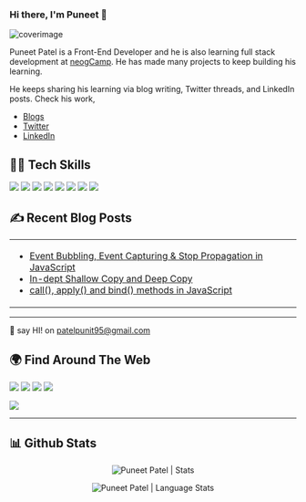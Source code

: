 ### Hi there, I'm Puneet 👋

![coverimage](https://user-images.githubusercontent.com/91944618/168462275-40541212-177a-4822-9249-facf0234fb6a.png)

Puneet Patel is a Front-End Developer and he is also learning full stack development at [neogCamp](https://neog.camp/). He has made many projects to keep building his learning. 

He keeps sharing his learning via blog writing, Twitter threads, and LinkedIn posts. Check his work,

- [Blogs](https://puneetp16.hashnode.dev/)
- [Twitter](https://twitter.com/Puneet16_)
- [LinkedIn](https://www.linkedin.com/in/puneet16/)

## 👨‍💻 Tech Skills 

![](https://img.shields.io/badge/HTML5-E34F26?style=for-the-badge&logo=html5&logoColor=white)
![](https://img.shields.io/badge/CSS3-1572B6?style=for-the-badge&logo=css3&logoColor=white)
![](https://img.shields.io/badge/JavaScript-F7DF1E?style=for-the-badge&logo=javascript&logoColor=black)
![](https://img.shields.io/badge/React-20232A?style=for-the-badge&logo=react&logoColor=61DAFB)
![](https://img.shields.io/badge/Markdown-000000?style=for-the-badge&logo=markdown&logoColor=white)
![](https://img.shields.io/badge/Git-F05032?style=for-the-badge&logo=git&logoColor=white)
![](https://img.shields.io/badge/firebase-ffca28?style=for-the-badge&logo=firebase&logoColor=black)
![](https://img.shields.io/badge/Netlify-00C7B7?style=for-the-badge&logo=netlify&logoColor=white)

## ✍️ Recent Blog Posts

<table align="center">
  <tr>
    <td width="50%">

<!-- BLOG-POST-LIST:START -->
- [Event Bubbling, Event Capturing & Stop Propagation in JavaScript](https://puneetp16.hashnode.dev/event-bubbling-event-capturing-and-stop-propagation-in-javascript)
- [In-dept Shallow Copy and Deep Copy](https://puneetp16.hashnode.dev/in-dept-shallow-copy-and-deep-copy)
- [call(), apply() and bind() methods in JavaScript](https://puneetp16.hashnode.dev/call-apply-and-bind-methods-in-javascript)
<!-- BLOG-POST-LIST:END -->
 
</td>
  </tr>
</table>

-----

📧 say HI! on [patelpunit95@gmail.com](mailto:patelpunit95@gmail.com)

## 🌍 Find Around The Web

<a href="https://twitter.com/Puneet16_"><img src="https://img.shields.io/badge/Twitter-1DA1F2?style=for-the-badge&logo=twitter&logoColor=white"/></a>
<a href="https://github.com/puneetp16"><img src="https://img.shields.io/badge/GitHub-100000?style=for-the-badge&logo=github&logoColor=white"/></a>
<a href="https://www.linkedin.com/in/puneet16/"><img src="https://img.shields.io/badge/LinkedIn-0077B5?style=for-the-badge&logo=linkedin&logoColor=white"/></a>
<a href="https://www.instagram.com/puneetpatel_16/"><img src="https://img.shields.io/badge/Instagram-E4405F?style=for-the-badge&logo=instagram&logoColor=white"/></a>
<!-- <a href="https://www.reddit.com/user/"><img src="https://img.shields.io/badge/Reddit-FF4500?style=for-the-badge&logo=reddit&logoColor=white"/></a> -->
<!-- <a href="https://stackoverflow.com/users/"><img src="https://img.shields.io/badge/Stack_Overflow-FE7A16?style=for-the-badge&logo=stack-overflow&logoColor=white"/></a> -->
<!-- <a href="https://www.youtube.com/channel/UC1j1TrFcvdHh5HcfFJiBuYQ"><img src="	https://img.shields.io/badge/YouTube-FF0000?style=for-the-badge&logo=youtube&logoColor=white"/></a> -->
<a href="https://puneetp16.hashnode.dev/"><img src="https://img.shields.io/badge/Hashnode-2962FF?style=for-the-badge&logo=hashnode&logoColor=white"/></a>
<!-- <a href="https://hackernoon.com/u/"><img src="https://img.shields.io/badge/Hackernoon-00B171?style=for-the-badge&logo=hackernoon&logoColor=white"/></a> -->
<!-- <a href="https://.medium.com/"><img src="https://img.shields.io/badge/Medium-12100E?style=for-the-badge&logo=medium&logoColor=white"/></a>
<a href="https://dev.to/"><img src="https://img.shields.io/badge/dev.to-0A0A0A?style=for-the-badge&logo=devdotto&logoColor=white"/></a>
 -->
-----

## 📊 Github Stats

<p align="center"> <img src="https://github-readme-stats.vercel.app/api?username=puneetp16&show_icons=true&theme=gotham" alt="Puneet Patel | Stats" />
<p align="center"> <img src="https://github-readme-stats.vercel.app/api/top-langs/?username=puneetp16&layout=compact&&theme=gotham" alt="Puneet Patel | Language Stats" />
